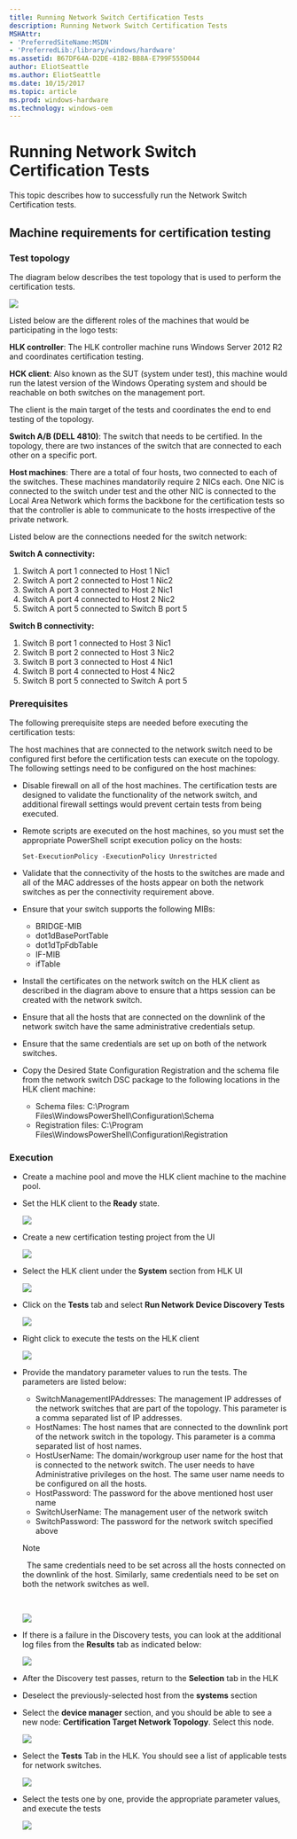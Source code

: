 ```yaml
---
title: Running Network Switch Certification Tests
description: Running Network Switch Certification Tests
MSHAttr:
- 'PreferredSiteName:MSDN'
- 'PreferredLib:/library/windows/hardware'
ms.assetid: B67DF64A-D2DE-41B2-BB8A-E799F555D044
author: EliotSeattle
ms.author: EliotSeattle
ms.date: 10/15/2017
ms.topic: article
ms.prod: windows-hardware
ms.technology: windows-oem
---
```


# Running Network Switch Certification Tests


This topic describes how to successfully run the Network Switch Certification tests.

## <span id="Machine_requirements_for_certification_testing"></span><span id="machine_requirements_for_certification_testing"></span><span id="MACHINE_REQUIREMENTS_FOR_CERTIFICATION_TESTING"></span>Machine requirements for certification testing


### <span id="Test_topology"></span><span id="test_topology"></span><span id="TEST_TOPOLOGY"></span>Test topology

The diagram below describes the test topology that is used to perform the certification tests.

![](images/ns-image1.png)

Listed below are the different roles of the machines that would be participating in the logo tests:

**HLK controller**: The HLK controller machine runs Windows Server 2012 R2 and coordinates certification testing.

**HCK client**: Also known as the SUT (system under test), this machine would run the latest version of the Windows Operating system and should be reachable on both switches on the management port.

The client is the main target of the tests and coordinates the end to end testing of the topology.

**Switch A/B (DELL 4810)**: The switch that needs to be certified. In the topology, there are two instances of the switch that are connected to each other on a specific port.

**Host machines**: There are a total of four hosts, two connected to each of the switches. These machines mandatorily require 2 NICs each. One NIC is connected to the switch under test and the other NIC is connected to the Local Area Network which forms the backbone for the certification tests so that the controller is able to communicate to the hosts irrespective of the private network.

Listed below are the connections needed for the switch network:

**Switch A connectivity:**

1.  Switch A port 1 connected to Host 1 Nic1
2.  Switch A port 2 connected to Host 1 Nic2
3.  Switch A port 3 connected to Host 2 Nic1
4.  Switch A port 4 connected to Host 2 Nic2
5.  Switch A port 5 connected to Switch B port 5

**Switch B connectivity:**

1.  Switch B port 1 connected to Host 3 Nic1
2.  Switch B port 2 connected to Host 3 Nic2
3.  Switch B port 3 connected to Host 4 Nic1
4.  Switch B port 4 connected to Host 4 Nic2
5.  Switch B port 5 connected to Switch A port 5

### <span id="Prerequisites"></span><span id="prerequisites"></span><span id="PREREQUISITES"></span>Prerequisites

The following prerequisite steps are needed before executing the certification tests:

The host machines that are connected to the network switch need to be configured first before the certification tests can execute on the topology. The following settings need to be configured on the host machines:

-   Disable firewall on all of the host machines. The certification tests are designed to validate the functionality of the network switch, and additional firewall settings would prevent certain tests from being executed.
-   Remote scripts are executed on the host machines, so you must set the appropriate PowerShell script execution policy on the hosts:

    ``` syntax
    Set-ExecutionPolicy -ExecutionPolicy Unrestricted
    ```

-   Validate that the connectivity of the hosts to the switches are made and all of the MAC addresses of the hosts appear on both the network switches as per the connectivity requirement above.
-   Ensure that your switch supports the following MIBs:
    -   BRIDGE-MIB
    -   dot1dBasePortTable
    -   dot1dTpFdbTable
    -   IF-MIB
    -   ifTable
-   Install the certificates on the network switch on the HLK client as described in the diagram above to ensure that a https session can be created with the network switch.
-   Ensure that all the hosts that are connected on the downlink of the network switch have the same administrative credentials setup.
-   Ensure that the same credentials are set up on both of the network switches.
-   Copy the Desired State Configuration Registration and the schema file from the network switch DSC package to the following locations in the HLK client machine:
    -   Schema files: C:\\Program Files\\WindowsPowerShell\\Configuration\\Schema
    -   Registration files: C:\\Program Files\\WindowsPowerShell\\Configuration\\Registration

### <span id="Execution"></span><span id="execution"></span><span id="EXECUTION"></span>Execution

-   Create a machine pool and move the HLK client machine to the machine pool.
-   Set the HLK client to the **Ready** state.

    ![](images/ns-image2.png)

-   Create a new certification testing project from the UI

    ![](images/ns-image3.png)

-   Select the HLK client under the **System** section from HLK UI

    ![](images/ns-image4.png)

-   Click on the **Tests** tab and select **Run Network Device Discovery Tests**

    ![](images/ns-image5.png)

-   Right click to execute the tests on the HLK client

    ![](images/ns-image6.png)

-   Provide the mandatory parameter values to run the tests. The parameters are listed below:

    -   SwitchManagementIPAddresses: The management IP addresses of the network switches that are part of the topology. This parameter is a comma separated list of IP addresses.
    -   HostNames: The host names that are connected to the downlink port of the network switch in the topology. This parameter is a comma separated list of host names.
    -   HostUserName: The domain/workgroup user name for the host that is connected to the network switch. The user needs to have Administrative privileges on the host. The same user name needs to be configured on all the hosts.
    -   HostPassword: The password for the above mentioned host user name
    -   SwitchUserName: The management user of the network switch
    -   SwitchPassword: The password for the network switch specified above

    >[!NOTE]
    >  The same credentials need to be set across all the hosts connected on the downlink of the host. Similarly, same credentials need to be set on both the network switches as well.

     

    ![](images/ns-image7.png)

-   If there is a failure in the Discovery tests, you can look at the additional log files from the **Results** tab as indicated below:

    ![](images/ns-image8.png)

-   After the Discovery test passes, return to the **Selection** tab in the HLK
-   Deselect the previously-selected host from the **systems** section
-   Select the **device manager** section, and you should be able to see a new node: **Certification Target Network Topology**. Select this node.

    ![](images/ns-image9.png)

-   Select the **Tests** Tab in the HLK. You should see a list of applicable tests for network switches.

    ![](images/ns-image10.png)

-   Select the tests one by one, provide the appropriate parameter values, and execute the tests

    ![](images/ns-image11.png)

 

 






